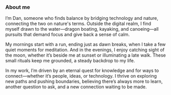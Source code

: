 
### About me

I’m Dan, someone who finds balance by bridging technology and nature, connecting the two on nature's terms. Outside the digital realm, I find myself drawn to the water—dragon boating, kayaking, and canoeing—all pursuits that demand focus and give back a sense of calm.

My mornings start with a run, ending just as dawn breaks, when I take a few quiet moments for meditation. And in the evenings, I enjoy catching sight of the moon, whether it’s beside me at sunset or illuminating a late walk. These small rituals keep me grounded, a steady backdrop to my life.

In my work, I’m driven by an eternal quest for knowledge and for ways to connect—whether it’s people, ideas, or technology. I thrive on exploring new paths and pushing boundaries, believing there’s always more to learn, another question to ask, and a new connection waiting to be made.

